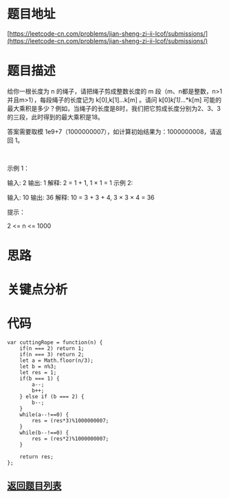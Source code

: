 # 题目地址

[https://leetcode-cn.com/problems/jian-sheng-zi-ii-lcof/submissions/](https://leetcode-cn.com/problems/jian-sheng-zi-ii-lcof/submissions/)

# 题目描述
给你一根长度为 n 的绳子，请把绳子剪成整数长度的 m 段（m、n都是整数，n>1并且m>1），每段绳子的长度记为 k[0],k[1]...k[m] 。请问 k[0]*k[1]*...*k[m] 可能的最大乘积是多少？例如，当绳子的长度是8时，我们把它剪成长度分别为2、3、3的三段，此时得到的最大乘积是18。

答案需要取模 1e9+7（1000000007），如计算初始结果为：1000000008，请返回 1。

 

示例 1：

输入: 2
输出: 1
解释: 2 = 1 + 1, 1 × 1 = 1
示例 2:

输入: 10
输出: 36
解释: 10 = 3 + 3 + 4, 3 × 3 × 4 = 36
 

提示：

2 <= n <= 1000

# 思路

# 关键点分析

# 代码
    var cuttingRope = function(n) {
        if(n === 2) return 1;
        if(n === 3) return 2;
        let a = Math.floor(n/3);
        let b = n%3;
        let res = 1;
        if(b === 1) {
            a--;
            b++;
        } else if (b === 2) {
            b--;
        }
        while(a--!==0) {
            res = (res*3)%1000000007;
        }
        while(b--!==0) {
            res = (res*2)%1000000007;
        }
        
        return res;
    };
## [返回题目列表](../../README.md)

